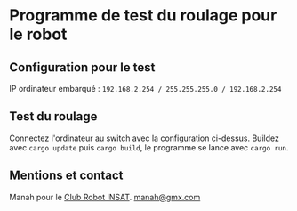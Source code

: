 # Programme de test du roulage pour le robot
## Configuration pour le test
IP ordinateur embarqué : `192.168.2.254 / 255.255.255.0 / 192.168.2.254`
## Test du roulage
Connectez l'ordinateur au switch avec la configuration ci-dessus. Buildez avec `cargo update` puis `cargo build`, le programme se lance avec `cargo run`.
## Mentions et contact
Manah pour le [Club Robot INSAT](https://clubrobotinsat.github.io/).
manah@gmx.com
